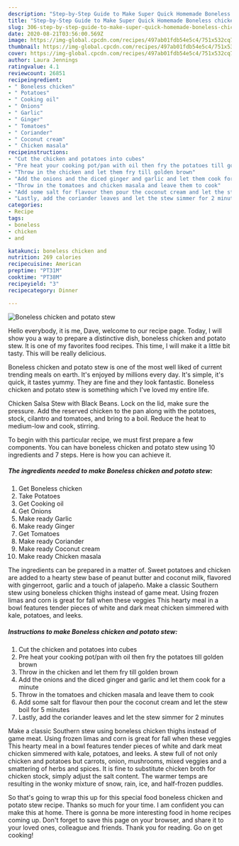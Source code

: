```yaml
---
description: "Step-by-Step Guide to Make Super Quick Homemade Boneless chicken and potato stew"
title: "Step-by-Step Guide to Make Super Quick Homemade Boneless chicken and potato stew"
slug: 306-step-by-step-guide-to-make-super-quick-homemade-boneless-chicken-and-potato-stew
date: 2020-08-21T03:56:00.569Z
image: https://img-global.cpcdn.com/recipes/497ab01fdb54e5c4/751x532cq70/boneless-chicken-and-potato-stew-recipe-main-photo.jpg
thumbnail: https://img-global.cpcdn.com/recipes/497ab01fdb54e5c4/751x532cq70/boneless-chicken-and-potato-stew-recipe-main-photo.jpg
cover: https://img-global.cpcdn.com/recipes/497ab01fdb54e5c4/751x532cq70/boneless-chicken-and-potato-stew-recipe-main-photo.jpg
author: Laura Jennings
ratingvalue: 4.1
reviewcount: 26851
recipeingredient:
- " Boneless chicken"
- " Potatoes"
- " Cooking oil"
- " Onions"
- " Garlic"
- " Ginger"
- " Tomatoes"
- " Coriander"
- " Coconut cream"
- " Chicken masala"
recipeinstructions:
- "Cut the chicken and potatoes into cubes"
- "Pre heat your cooking pot/pan with oil then fry the potatoes till golden brown"
- "Throw in the chicken and let them fry till golden brown"
- "Add the onions and the diced ginger and garlic and let them cook for a minute"
- "Throw in the tomatoes and chicken masala and leave them to cook"
- "Add some salt for flavour then pour the coconut cream and let the stew boil for 5 minutes"
- "Lastly, add the coriander leaves and let the stew simmer for 2 minutes"
categories:
- Recipe
tags:
- boneless
- chicken
- and

katakunci: boneless chicken and 
nutrition: 269 calories
recipecuisine: American
preptime: "PT31M"
cooktime: "PT38M"
recipeyield: "3"
recipecategory: Dinner

---
```



![Boneless chicken and potato stew](https://img-global.cpcdn.com/recipes/497ab01fdb54e5c4/751x532cq70/boneless-chicken-and-potato-stew-recipe-main-photo.jpg)

Hello everybody, it is me, Dave, welcome to our recipe page. Today, I will show you a way to prepare a distinctive dish, boneless chicken and potato stew. It is one of my favorites food recipes. This time, I will make it a little bit tasty. This will be really delicious.

Boneless chicken and potato stew is one of the most well liked of current trending meals on earth. It's enjoyed by millions every day. It's simple, it's quick, it tastes yummy. They are fine and they look fantastic. Boneless chicken and potato stew is something which I've loved my entire life.

Chicken Salsa Stew with Black Beans. Lock on the lid, make sure the pressure. Add the reserved chicken to the pan along with the potatoes, stock, cilantro and tomatoes, and bring to a boil. Reduce the heat to medium-low and cook, stirring.


To begin with this particular recipe, we must first prepare a few components. You can have boneless chicken and potato stew using 10 ingredients and 7 steps. Here is how you can achieve it.

<!--inarticleads1-->

##### The ingredients needed to make Boneless chicken and potato stew:

1. Get  Boneless chicken
1. Take  Potatoes
1. Get  Cooking oil
1. Get  Onions
1. Make ready  Garlic
1. Make ready  Ginger
1. Get  Tomatoes
1. Make ready  Coriander
1. Make ready  Coconut cream
1. Make ready  Chicken masala


The ingredients can be prepared in a matter of. Sweet potatoes and chicken are added to a hearty stew base of peanut butter and coconut milk, flavored with gingerroot, garlic and a touch of jalapeño. Make a classic Southern stew using boneless chicken thighs instead of game meat. Using frozen limas and corn is great for fall when these veggies This hearty meal in a bowl features tender pieces of white and dark meat chicken simmered with kale, potatoes, and leeks. 

<!--inarticleads2-->

##### Instructions to make Boneless chicken and potato stew:

1. Cut the chicken and potatoes into cubes
1. Pre heat your cooking pot/pan with oil then fry the potatoes till golden brown
1. Throw in the chicken and let them fry till golden brown
1. Add the onions and the diced ginger and garlic and let them cook for a minute
1. Throw in the tomatoes and chicken masala and leave them to cook
1. Add some salt for flavour then pour the coconut cream and let the stew boil for 5 minutes
1. Lastly, add the coriander leaves and let the stew simmer for 2 minutes


Make a classic Southern stew using boneless chicken thighs instead of game meat. Using frozen limas and corn is great for fall when these veggies This hearty meal in a bowl features tender pieces of white and dark meat chicken simmered with kale, potatoes, and leeks. A stew full of not only chicken and potatoes but carrots, onion, mushrooms, mixed veggies and a smattering of herbs and spices. It is fine to substitute chicken broth for chicken stock, simply adjust the salt content. The warmer temps are resulting in the wonky mixture of snow, rain, ice, and half-frozen puddles. 

So that's going to wrap this up for this special food boneless chicken and potato stew recipe. Thanks so much for your time. I am confident you can make this at home. There is gonna be more interesting food in home recipes coming up. Don't forget to save this page on your browser, and share it to your loved ones, colleague and friends. Thank you for reading. Go on get cooking!
